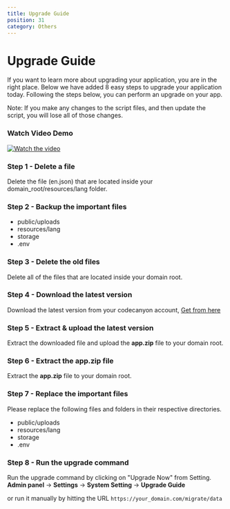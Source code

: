 ```yaml
---
title: Upgrade Guide
position: 31
category: Others
---
```


# Upgrade Guide

If you want to learn more about upgrading your application, you are in the right place. Below we have added 8 easy steps to upgrade your application today.
Following the steps below, you can perform an upgrade on your app.

<div class="bg-gray-200 rounded-xl px-4 py-2">
  <section id="installation-services">
      <p>Note: If you make any changes to the script files, and then update the script, you will lose all of those changes.</p>
  </section>
</div>

### Watch Video Demo

[![Watch the video](/docs/install_upgrade/jobpilot_upgrade.png)](https://www.loom.com/share/a9459471fe6f466790a10de3e0260be3?sid=5475c85c-1b07-4218-a9bd-2c2f723ead25)    

### Step 1 - Delete a file

Delete the file (en.json) that are located inside your domain_root/resources/lang folder.

### Step 2 - Backup the important files

- public/uploads
- resources/lang
- storage
- .env

### Step 3 - Delete the old files

Delete all of the files that are located inside your domain root.

### Step 4 - Download the latest version

Download the latest version from your codecanyon account, [Get from here](https://codecanyon.net/downloads)

### Step 5 - Extract & upload the latest version

Extract the downloaded file and upload the **app.zip** file to your domain root.

### Step 6 - Extract the app.zip file

Extract the **app.zip** file to your domain root.

### Step 7 - Replace the important files

Please replace the following files and folders in their respective directories.

- public/uploads
- resources/lang
- storage
- .env

### Step 8 - Run the upgrade command

Run the upgrade command by clicking on "Upgrade Now" from Setting. **Admin panel** -> **Settings** -> **System Setting** -> **Upgrade Guide**

or run it manually by hitting the URL `https://your_domain.com/migrate/data`
